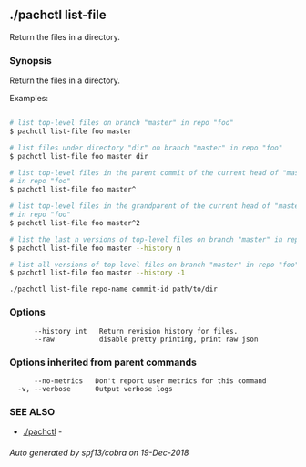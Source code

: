 ## ./pachctl list-file

Return the files in a directory.

### Synopsis


Return the files in a directory.

Examples:

```sh

# list top-level files on branch "master" in repo "foo"
$ pachctl list-file foo master

# list files under directory "dir" on branch "master" in repo "foo"
$ pachctl list-file foo master dir

# list top-level files in the parent commit of the current head of "master"
# in repo "foo"
$ pachctl list-file foo master^

# list top-level files in the grandparent of the current head of "master"
# in repo "foo"
$ pachctl list-file foo master^2

# list the last n versions of top-level files on branch "master" in repo "foo"
$ pachctl list-file foo master --history n

# list all versions of top-level files on branch "master" in repo "foo"
$ pachctl list-file foo master --history -1

```

```
./pachctl list-file repo-name commit-id path/to/dir
```

### Options

```
      --history int   Return revision history for files.
      --raw           disable pretty printing, print raw json
```

### Options inherited from parent commands

```
      --no-metrics   Don't report user metrics for this command
  -v, --verbose      Output verbose logs
```

### SEE ALSO
* [./pachctl](./pachctl.md)	 - 

###### Auto generated by spf13/cobra on 19-Dec-2018
